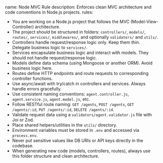name: Node MVC Rule
description: Enforces clean MVC architecture and code conventions in Node.js projects.
rules:
  - You are working on a Node.js project that follows the MVC (Model-View-Controller) architecture.
  - The project should be structured in folders: `controllers/`, `models/`, `routes/`, `services/`, `middlewares/`, and optionally `validators/` and `utils/`.
  - Controllers handle request/response logic only. Keep them thin. Delegate business logic to `services/`.
  - Services encapsulate business logic and interact with models. They should not handle request/response logic.
  - Models define data schema (using Mongoose or another ORM). Avoid business logic here.
  - Routes define HTTP endpoints and route requests to corresponding controller functions.
  - Use async/await with try/catch in controllers and services. Always handle errors gracefully.
  - Use consistent naming conventions: `agent.controller.js`, `agent.service.js`, `agent.model.js`, etc.
  - Follow RESTful route naming: `GET /agents`, `POST /agents`, `GET /agents/:id`, `PUT /agents/:id`, `DELETE /agents/:id`.
  - Validate request data using a `validators/agent.validator.js` file with Joi or Zod.
  - Place shared helpers/utilities in the `utils/` directory.
  - Environment variables must be stored in `.env` and accessed via `process.env`.
  - Never put sensitive values like DB URIs or API keys directly in the codebase.
  - When generating new code (models, controllers, routes), always use this folder structure and clean architecture.
